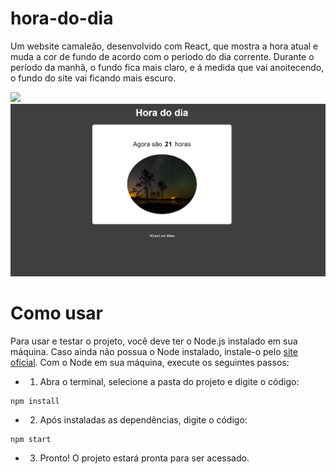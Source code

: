 # hora-do-dia
Um website camaleão, desenvolvido com React, que mostra a hora atual e muda a cor de fundo de acordo com o período do dia corrente. Durante o período da manhã, o fundo fica mais claro, e á medida que vai anoitecendo, o fundo do site vai ficando mais escuro. 

<img src="https://github.com/GabrielLima5/imagens-projetos/blob/main/images/Hora%20do%20Dia%20Manh%C3%A3.png">

<img src="https://github.com/GabrielLima5/imagens-projetos/blob/main/images/Hora%20do%20Dia%20Noite.png">

# Como usar
Para usar e testar o projeto, você deve ter o Node.js instalado em sua máquina. Caso ainda não possua o Node instalado, instale-o pelo <a href="https://nodejs.org/en">site oficial</a>. Com o Node em sua máquina, execute os seguintes passos:
* 1. Abra o terminal, selecione a pasta do projeto e digite o código: 
```
npm install
``` 
* 2. Após instaladas as dependências, digite o código:
```
npm start
```
* 3. Pronto! O projeto estará pronta para ser acessado.
